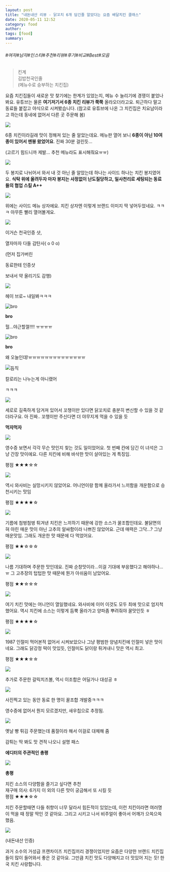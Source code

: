 ```yaml
---
layout: post
title: "내돈내산 리뷰 - 닭꼬치 6개 담긴줄 알았다는 요즘 배달치킨 클래스"
date: 2020-05-11 12:52
category: food
author: 
tags: [food]
summary: 
---
```


###### #여자#남자#인스타#추천#리뷰#후기#비교#Best#모음

> 킨계  
> 김밥천국인줄  
> (메뉴수로 승부하는 치킨집)  

요즘 치킨집들이 새로운 맛 찾기에는 한계가 있었는지, 메뉴 수 늘리기에 경쟁이 붙었나 봐요. 유튜브는 물론 **여기저기서 6종 치킨 리뷰가 쭉쭉** 올라오더라고요. 퇴근하다 말고 동료들 붙잡고 야식으로 시켜봤습니다. (참고로 유튜브에 나온 그 치킨집은 치요남이라고 하는데 동네에 없어서 다른 곳 주문해 봄)

![](https://img1.daumcdn.net/thumb/R720x0/?fname=https%3A%2F%2Ft1.daumcdn.net%2Fliveboard%2Fbabshim%2F4b2c6ca1cc61444e8e334cbab0a11672.JPG)

6종 치킨이라길래 맛이 정해져 있는 줄 알았는데요. 메뉴판 열어 보니  **6종이 아닌 10여 종이 있어서 멘붕 왔었어요**. 진짜 30분 걸린듯...

(고르기 힘드니까 제발... 추천 메뉴라도 표시해줘요ㅠㅠ)

![](https://img1.daumcdn.net/thumb/R720x0/?fname=https%3A%2F%2Ft1.daumcdn.net%2Fliveboard%2Fbabshim%2Fa4a626e563d9430f93713adcd22aea18.JPG)

두 봉지로 나뉘어서 와서 내 것 아닌 줄 알았는데 하나는 사이드 하나는 치킨 봉지였어요.  **식탁 위에 올려두자 마자 봉지는 사정없이 난도질당하고, 일사천리로 세팅되는 동료들의 협업 스킬 A++**

![](https://img1.daumcdn.net/thumb/R720x0/?fname=https%3A%2F%2Ft1.daumcdn.net%2Fliveboard%2Fbabshim%2F6cbfb65d46fb44ae99963b5b62ab26e3.JPG)

위에는 사이드 메뉴 상자에요. 치킨 상자엔 이렇게 브랜드 이미지 딱 넣어두었네요. ㅋㅋㅋ 아무튼 빨리 열어볼게요.

![](https://img1.daumcdn.net/thumb/R720x0/?fname=https%3A%2F%2Ft1.daumcdn.net%2Fliveboard%2Fbabshim%2F5e00720571ca447f8879bbe545ce2e98.JPG)

이거슨 천국인증 샷,

열자마자 다들 감탄사( o 0 o)

(먼저 집가버린

동료한테 인증샷

보내서 약 올리기도 감행)

![](https://t1.daumcdn.net/liveboard/babshim/905729e901584a3fb79297a86acb21b1.JPG)

헤이 브로~ 내일봐ㅋㅋㅋ  

![bro](https://t1.daumcdn.net/liveboard/emoticon/kakaofriends/v3/ryan/020.gif)

**bro**

헐...야근할껄!!!! ㅠㅠㅠㅠ  

![bro](https://t1.daumcdn.net/liveboard/emoticon/kakaofriends/v3/ryan/020.gif)

**bro**

왜 오늘인데!ㅠㅠㅠㅠㅠㅠㅠㅠㅠㅠㅠㅠㅠㅠ  

![듬직](https://t1.daumcdn.net/liveboard/emoticon/kakaofriends/v3/ryan/001.gif)

칼로리는 나누는게 아니랬어  

ㅋㅋㅋ

![](https://img1.daumcdn.net/thumb/R720x0/?fname=https%3A%2F%2Ft1.daumcdn.net%2Fliveboard%2Fbabshim%2Fa88c6d7059c6427d85b8f55214936806.JPG)

세로로 길죽하게 담겨져 있어서 꼬챙이만 있다면 닭꼬치로 충분히 변신할 수 있을 것 같더라구요. 아 진짜.. 꼬챙이만 주신다면 더 야무지게 먹을 수 있을 듯

**먹자먹자**

![](https://img1.daumcdn.net/thumb/R720x0/?fname=https%3A%2F%2Ft1.daumcdn.net%2Fliveboard%2Fbabshim%2F4d3404e685584a4396b305e9fa22b7cb.JPG)

영수증 보면서 각각 무슨 맛인지 찾는 것도 일이었어요. 첫 번째 칸에 담긴 이 녀석은 그냥 간장 맛이에요. 다른 치킨에 비해 바삭한 맛이 살아있는 게 특징임.

평점 ★★★☆☆

![](https://img1.daumcdn.net/thumb/R720x0/?fname=https%3A%2F%2Ft1.daumcdn.net%2Fliveboard%2Fbabshim%2Fb66a2f7a9bb5449e8ba9fd310d8dc5f4.JPG)

역시 와사비는 실망시키지 않았어요. 어니언이랑 함께 올라가서 느끼함을 개운함으로 승천시키는 맛임

평점 ★★★★☆

![](https://img1.daumcdn.net/thumb/R720x0/?fname=https%3A%2F%2Ft1.daumcdn.net%2Fliveboard%2Fbabshim%2Fabc9ca8038b946b9939c580bb841fa4e.JPG)

기름에 첨벙첨벙 튀겨낸 치킨은 느끼하기 때문에 강한 소스가 꿀조합인데요. 불닭면의 혀 아린 매운 맛이 아닌 고추의 알싸함이라 나쁘진 않았어요. 근데 매력은 그닥...? 그냥 매운맛임. 그래도 개운한 맛 때문에 다 먹었어요.

평점 ★★☆☆☆

![](https://img1.daumcdn.net/thumb/R720x0/?fname=https%3A%2F%2Ft1.daumcdn.net%2Fliveboard%2Fbabshim%2Fee3058af48da459abc39ad2fbd3cb4ed.JPG)

나름 기대하며 주문한 맛인데요. 진짜 순창맛이라...이걸 기대에 부응했다고 해야하나... ㅠ 그 고추장의 텁텁한 맛 때문에 뭔가 아쉬움이 남았어요.

평점 ★★☆☆☆

![](https://img1.daumcdn.net/thumb/R720x0/?fname=https%3A%2F%2Ft1.daumcdn.net%2Fliveboard%2Fbabshim%2Fb2be190717bb49adbe28fa5f5bd47862.JPG)

여기 치킨 맛에는 어니언이 열일했네요. 와사비에 이어 이것도 모두 최애 맛으로 엄지척 했어요. 역시 치킨에 소스는 이렇게 듬뿍 올라가고 양파좀 뿌려줘야 꿀맛인듯 ㅎ

평점 ★★★★☆

![](https://img1.daumcdn.net/thumb/R720x0/?fname=https%3A%2F%2Ft1.daumcdn.net%2Fliveboard%2Fbabshim%2Fe05e1743817543768bca9dbe1ae28a42.JPG)

1987 인절미 먹어본적 없어서 시켜보았으나 그냥 평범한 양념치킨에 인절미 넣은 맛이네요. 그래도 닭강정 떡이 맛있듯, 인절미도 닭이랑 튀겨내니 맛은 역시 최고.

평점 ★★★☆☆

![](https://img1.daumcdn.net/thumb/R720x0/?fname=https%3A%2F%2Ft1.daumcdn.net%2Fliveboard%2Fbabshim%2F32e15c183a884a2b843c6acdcb102db5.JPG)

추가로 주문한 갈릭치즈볼, 역시 이조합은 어딜가나 대성공 ㅎ

![](https://img1.daumcdn.net/thumb/R720x0/?fname=https%3A%2F%2Ft1.daumcdn.net%2Fliveboard%2Fbabshim%2Fd970e187c78d49d09698a02ececbf36f.JPG)

사진찍고 있는 동안 동료 한 명이 꿀조합 개발중ㅋㅋㅋ

영수증에 없어서 뭔지 모르겠지만, 새우칩으로 추정됨.

  

![](https://img1.daumcdn.net/thumb/R720x0/?fname=https%3A%2F%2Ft1.daumcdn.net%2Fliveboard%2Fbabshim%2F158286e5536f4a9a84774d2a1dfdb3bf.JPG)

옛날 빵 튀김 주문했는데 품절이라 해서 이걸로 대체해 줌

감튀는 딱 봐도 맛 견적 나오니 설명 패스

**에디터의 주관적인 총평**

![](https://t1.daumcdn.net/liveboard/babshim/8114104949b445e49033e22f44e6ab44.gif)

**총평**

치킨 소스의 다양함을 즐기고 싶다면 추천  
재구매 의사: 6가지 이 외의 다른 맛이 궁금해서 또 시킬 듯  
평점 ★★★☆☆  

치킨 주문할때면 다들 취향이 너무 달라서 힘든적이 있었는데, 이런 치킨이라면 여러명이 먹을 때 정말 딱인 것 같아요. 그리고 시키고 나서 비주얼이 좋아서 어깨가 으쓱으쓱 했음.

![](https://img1.daumcdn.net/thumb/R720x0/?fname=https%3A%2F%2Ft1.daumcdn.net%2Fliveboard%2Fbabshim%2Fc0403fbe80be4831a52e3a51f04a6cb8.JPG)

(내돈내산 인증)  

과거 소수의 거성급 프랜차이즈 치킨집끼리 경쟁이었지만 요즘은 다양한 브랜드 치킨집들이 많이 들어와서 좋은 것 같아요. 그만큼 치킨 맛도 다양해지고 더 맛있어 지는 듯! 한국 치킨 사랑합니다.